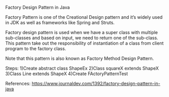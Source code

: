 Factory Design Pattern in Java

 Factory Pattern is one of the Creational Design pattern and it’s widely used in JDK as well as frameworks like Spring and Struts.
 
Factory design pattern is used when we have a super class with multiple sub-classes and based on input, we need to return one of the sub-class. This pattern take out the responsibility of instantiation of a class from client program to the factory class.

Note that this pattern is also known as Factory Method Design Pattern.


Steps:
1)Create abstract class ShapeEx
2)Class squareX extends ShapeX
3)Class Line extends ShapeX
4)Create FActoryPatternTest


References: https://www.journaldev.com/1392/factory-design-pattern-in-java
